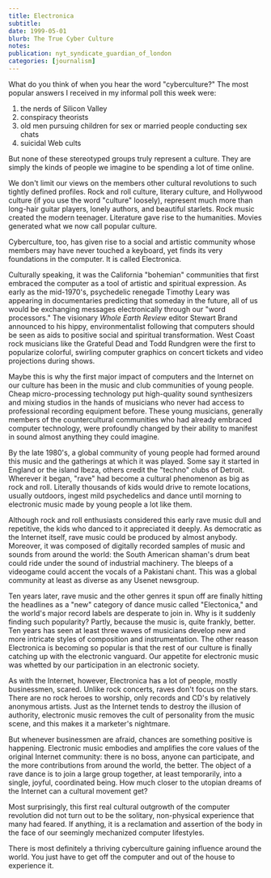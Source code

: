 ```yaml
---
title: Electronica
subtitle: 
date: 1999-05-01
blurb: The True Cyber Culture
notes: 
publication: nyt_syndicate_guardian_of_london
categories: [journalism]
---
```


What do you think of when you hear the word "cyberculture?" The most popular answers I received in my informal poll this week were:

1) the nerds of Silicon Valley  
2) conspiracy theorists  
3) old men pursuing children for sex or married people conducting sex chats  
4) suicidal Web cults

But none of these stereotyped groups truly represent a culture. They are simply the kinds of people we imagine to be spending a lot of time online.

We don't limit our views on the members other cultural revolutions to such tightly defined profiles. Rock and roll culture, literary culture, and Hollywood culture (if you use the word "culture" loosely), represent much more than long-hair guitar players, lonely authors, and beautiful starlets. Rock music created the modern teenager. Literature gave rise to the humanities. Movies generated what we now call popular culture.

Cyberculture, too, has given rise to a social and artistic community whose members may have never touched a keyboard, yet finds its very foundations in the computer. It is called Electronica.

Culturally speaking, it was the California "bohemian" communities that first embraced the computer as a tool of artistic and spiritual expression. As early as the mid-1970's, psychedelic renegade Timothy Leary was appearing in documentaries predicting that someday in the future, all of us would be exchanging messages electronically through our "word processors." The visionary *Whole Earth Review* editor Stewart Brand announced to his hippy, environmentalist following that computers should be seen as aids to positive social and spiritual transformation. West Coast rock musicians like the Grateful Dead and Todd Rundgren were the first to popularize colorful, swirling computer graphics on concert tickets and video projections during shows.

Maybe this is why the first major impact of computers and the Internet on our culture has been in the music and club communities of young people. Cheap micro-processing technology put high-quality sound synthesizers and mixing studios in the hands of musicians who never had access to professional recording equipment before. These young musicians, generally members of the countercultural communities who had already embraced computer technology, were profoundly changed by their ability to manifest in sound almost anything they could imagine.

By the late 1980's, a global community of young people had formed around this music and the gatherings at which it was played. Some say it started in England or the island Ibeza, others credit the "techno" clubs of Detroit. Wherever it began, "rave" had become a cultural phenomenon as big as rock and roll. Literally thousands of kids would drive to remote locations, usually outdoors, ingest mild psychedelics and dance until morning to electronic music made by young people a lot like them.

Although rock and roll enthusiasts considered this early rave music dull and repetitive, the kids who danced to it appreciated it deeply. As democratic as the Internet itself, rave music could be produced by almost anybody. Moreover, it was composed of digitally recorded samples of music and sounds from around the world: the South American shaman's drum beat could ride under the sound of industrial machinery. The bleeps of a videogame could accent the vocals of a Pakistani chant. This was a global community at least as diverse as any Usenet newsgroup.

Ten years later, rave music and the other genres it spun off are finally hitting the headlines as a "new" category of dance music called "Electonica," and the world's major record labels are desperate to join in. Why is it suddenly finding such popularity? Partly, because the music is, quite frankly, better. Ten years has seen at least three waves of musicians develop new and more intricate styles of composition and instrumentation. The other reason Electronica is becoming so popular is that the rest of our culture is finally catching up with the electronic vanguard. Our appetite for electronic music was whetted by our participation in an electronic society.

As with the Internet, however, Electronica has a lot of people, mostly businessmen, scared. Unlike rock concerts, raves don't focus on the stars. There are no rock heroes to worship, only records and CD's by relatively anonymous artists. Just as the Internet tends to destroy the illusion of authority, electronic music removes the cult of personality from the music scene, and this makes it a marketer's nightmare.

But whenever businessmen are afraid, chances are something positive is happening. Electronic music embodies and amplifies the core values of the original Internet community: there is no boss, anyone can participate, and the more contributions from around the world, the better. The object of a rave dance is to join a large group together, at least temporarily, into a single, joyful, coordinated being. How much closer to the utopian dreams of the Internet can a cultural movement get?

Most surprisingly, this first real cultural outgrowth of the computer revolution did not turn out to be the solitary, non-physical experience that many had feared. If anything, it is a reclamation and assertion of the body in the face of our seemingly mechanized computer lifestyles.

There is most definitely a thriving cyberculture gaining influence around the world. You just have to get off the computer and out of the house to experience it.

